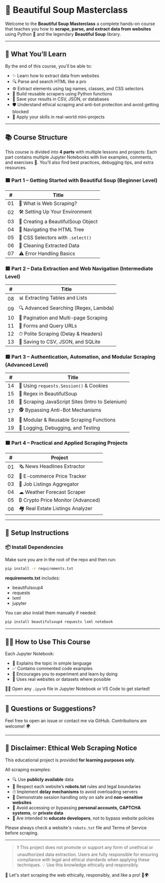 # 🍜 Beautiful Soup Masterclass

Welcome to the **Beautiful Soup Masterclass** a complete hands-on course that teaches you how to **scrape, parse, and extract data from websites** using Python 🐍 and the legendary **Beautiful Soup** library.

---

## 🎯 What You’ll Learn

By the end of this course, you'll be able to:

- ✨ Learn how to extract data from websites  
- 🔍 Parse and search HTML like a pro  
- ⚙ Extract elements using tag names, classes, and CSS selectors  
- 🧰 Build reusable scrapers using Python functions  
- 💾 Save your results in CSV, JSON, or databases  
- 🛡 Understand ethical scraping and anti-bot protection and avoid getting blocked  
- 🚀 Apply your skills in real-world mini-projects

---

## 📚 Course Structure

This course is divided into **4 parts** with multiple lessons and projects:
Each part contains multiple Jupyter Notebooks with live examples, comments, and exercises 🧪. You’ll also find best practices, debugging tips, and extra resources.
### 🟩 Part 1 – Getting Started with Beautiful Soup (Beginner Level)

| #   | Title                                 |
|-----|---------------------------------------|
| 01  | 📖 What is Web Scraping?              |
| 02  | 🛠 Setting Up Your Environment         |
| 03  | 🍜 Creating a BeautifulSoup Object     |
| 04  | 🌳 Navigating the HTML Tree           |
| 05  | 🎯 CSS Selectors with `.select()`     |
| 06  | 🧹 Cleaning Extracted Data            |
| 07  | ⚠ Error Handling Basics               |

### 🟨 Part 2 – Data Extraction and Web Navigation (Intermediate Level)

| #   | Title                                     |
|-----|-------------------------------------------|
| 08  | 📊 Extracting Tables and Lists            |
| 09  | 🔍 Advanced Searching (Regex, Lambda)     |
| 10  | 📄 Pagination and Multi-page Scraping     |
| 11  | 🧾 Forms and Query URLs                   |
| 12  | ⏱ Polite Scraping (Delay & Headers)      |
| 13  | 💾 Saving to CSV, JSON, and SQLite        |

### 🟥 Part 3 – Authentication, Automation, and Modular Scraping (Advanced Level)

| #   | Title                                        |
|-----|----------------------------------------------|
| 14  | 🔁 Using `requests.Session()` & Cookies      |
| 15  | 🧬 Regex in BeautifulSoup                    |
| 16  | 🧠 Scraping JavaScript Sites (Intro to Selenium) |
| 17  | 🕵 Bypassing Anti-Bot Mechanisms             |
| 18  | 🧩 Modular & Reusable Scraping Functions     |
| 19  | 🧪 Logging, Debugging, and Testing           |

### 🟦 Part 4 – Practical and Applied Scraping Projects

| #   | Project                                  |
|-----|------------------------------------------|
| 01  | 🗞 News Headlines Extractor               |
| 02  | 🛒 E-commerce Price Tracker               |
| 03  | 💼 Job Listings Aggregator                |
| 04  | ☁ Weather Forecast Scraper               |
| 05  | ₿ Crypto Price Monitor (Advanced)        |
| 06  | 🏘 Real Estate Listings Analyzer          |

---

## 🚀 Setup Instructions

### 📦 Install Dependencies

Make sure you are in the root of the repo and then run:

```bash
pip install -r requirements.txt
```

**requirements.txt** includes:

- beautifulsoup4  
- requests  
- lxml  
- jupyter

You can also install them manually if needed:

```bash
pip install beautifulsoup4 requests lxml notebook
```

---

## 👨‍🏫 How to Use This Course

Each Jupyter Notebook:

- 📘 Explains the topic in simple language  
- ✅ Contains commented code examples  
- 🧪 Encourages you to experiment and learn by doing  
- 📁 Uses real websites or datasets where possible  

🧑‍💻 Open any `.ipynb` file in Jupyter Notebook or VS Code to get started!

---

## 💬 Questions or Suggestions?

Feel free to open an issue or contact me via GitHub. Contributions are welcome! 🌍

---

## 🛑 Disclaimer: Ethical Web Scraping Notice

This educational project is provided **for learning purposes only**.

All scraping examples:

- 🔍 Use **publicly available** data  
- 📝 Respect each website’s **robots.txt** rules and legal boundaries
- ⏱ Implement **delay mechanisms** to avoid overloading servers  
- 🔐 Demonstrate session handling only on safe and **non-sensitive websites**
- 🚫 Avoid accessing or bypassing **personal accounts, CAPTCHA systems**, or **private data**
- 📜 Are intended to **educate developers**, not to bypass website policies

Please always check a website's `robots.txt` file and Terms of Service before scraping.

---

> ❗ This project does not promote or support any form of unethical or unauthorized data extraction. Users are fully responsible for ensuring compliance with legal and ethical standards when applying these techniques.
> 💡 Use this knowledge ethically and responsibly.

📌 Let's start scraping the web ethically, responsibly, and like a pro! 💪🌍
